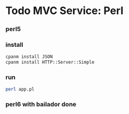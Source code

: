 # Todo MVC Service: Perl

### perl5 

### install
```sh
cpanm install JSON  
cpanm install HTTP::Server::Simple
```

### run 
```sh
perl app.pl
```

### perl6 with bailador done
